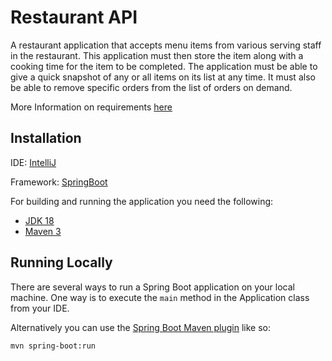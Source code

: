 # Restaurant API

A restaurant application that accepts menu items from various serving staff in the restaurant. This application must then store the item along with a cooking time for the item to be completed. The application must be able to give a quick snapshot of any or all items on its list at any time. It must also be able to remove specific orders from the list of orders on demand.

More Information on requirements [here](https://github.com/paidy/interview/blob/master/SimpleRestaurantApi.md)

## Installation

IDE: [IntelliJ](https://www.jetbrains.com/idea/)

Framework: [SpringBoot](https://spring.io/projects/spring-boot)

For building and running the application you need the following:
- [JDK 18](https://www.oracle.com/java/technologies/javase/jdk18-archive-downloads.html)
- [Maven 3](https://maven.apache.org)

## Running Locally
There are several ways to run a Spring Boot application on your local machine. One way is to execute the `main` method in the Application class from your IDE.

Alternatively you can use the [Spring Boot Maven plugin](https://docs.spring.io/spring-boot/docs/current/reference/html/build-tool-plugins-maven-plugin.html) like so:
```shell
mvn spring-boot:run
```
